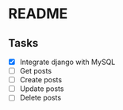 # README

## Tasks

- [x] Integrate django with MySQL
- [ ] Get posts
- [ ] Create posts
- [ ] Update posts
- [ ] Delete posts
